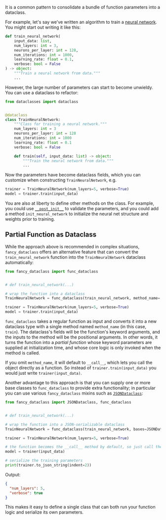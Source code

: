 It is a common pattern to consolidate a bundle of function parameters into a dataclass.

For example, let's say we've written an algorithm to train a [neural network](https://en.wikipedia.org/wiki/Neural_network_(machine_learning)). You might start out writing it like this:

```python
def train_neural_network(
    input_data: list,
    num_layers: int = 3,
    neurons_per_layer: int = 128,
    num_iterations: int = 1000,
    learning_rate: float = 0.1,
    verbose: bool = False
) -> object:
    """Train a neural network from data."""
    ...
```

However, the large number of parameters can start to become unwieldy. You can use a dataclass to refactor:

```python
from dataclasses import dataclass


@dataclass
class TrainNeuralNetwork:
    """Class for training a neural network."""
    num_layers: int = 3
    neurons_per_layer: int = 128
    num_iterations: int = 1000
    learning_rate: float = 0.1
    verbose: bool = False

    def train(self, input_data: list) -> object:
        """Train the neural network from data."""
        ...
```

Now the parameters have become dataclass fields, which you can customize when constructing `TrainNeuralNetwork`, e.g.

```python
trainer = TrainNeuralNetwork(num_layers=5, verbose=True)
model = trainer.train(input_data)
```

You are also at liberty to define other methods on the class. For example, you could use [`__post_init__`](https://docs.python.org/3/library/dataclasses.html#dataclasses.__post_init__) to validate the parameters, and you could add a method `init_neural_network` to initialize the neural net structure and weights prior to training.

## Partial Function as Dataclass

While the approach above is recommended in complex situations, `fancy_dataclass` offers an alternative feature that can convert the `train_neural_network` function into the `TrainNeuralNetwork` dataclass automatically:

```python
from fancy_dataclass import func_dataclass


# def train_neural_network(...)

# wrap the function into a dataclass
TrainNeuralNetwork = func_dataclass(train_neural_network, method_name='train')

trainer = TrainNeuralNetwork(num_layers=5, verbose=True)
model = trainer.train(input_data)
```

`func_dataclass` takes a regular function as input and converts it into a new dataclass type with a single method named `method_name` (in this case, `train`). The dataclass's fields will be the function's keyword arguments, and the inputs to the method will be the positional arguments. In other words, it turns the function into a _partial function_ whose keyword parameters are supplied at initialization time, and whose core logic is only invoked when the method is called.

If you omit `method_name`, it will default to `__call__`, which lets you call the object directly as a function. So instead of `trainer.train(input_data)` you would just write `trainer(input_data)`.

Another advantage to this approach is that you can supply one or more base classes to `func_dataclass` to provide extra functionality; in particular you can use various `fancy_dataclass` mixins such as [`JSONDataclass`](json.md):

```python
from fancy_dataclass import JSONDataclass, func_dataclass


# def train_neural_network(...)

# wrap the function into a JSON-serializable dataclass
TrainNeuralNetwork = func_dataclass(train_neural_network, bases=JSONDataclass)

trainer = TrainNeuralNetwork(num_layers=5, verbose=True)

# the function becomes the __call__ method by default, so just call the object
model = trainer(input_data)

# serialize the training parameters
print(trainer.to_json_string(indent=2))
```

Output:

```json
{
  "num_layers": 5,
  "verbose": true
}
```

This makes it easy to define a single class that can both run your function logic and serialize its own parameters.
